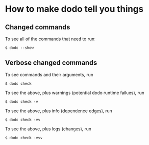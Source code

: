 # How to make dodo tell you things

## Changed commands

To see all of the commands that need to run:

```
$ dodo --show
```

## Verbose changed commands

To see commands and their arguments, run

```
$ dodo check
```

To see the above, plus warnings (potential dodo runtime failues), run

```
$ dodo check -v
```

To see the above, plus info (dependence edges), run

```
$ dodo check -vv
```

To see the above, plus logs (changes), run

```
$ dodo check -vvv
```

